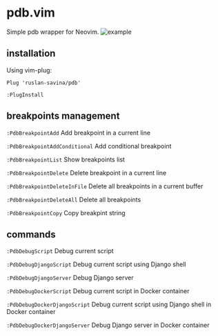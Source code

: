 # pdb.vim
Simple pdb wrapper for Neovim.
![example](https://user-images.githubusercontent.com/9946301/119111454-c10ac280-ba2b-11eb-88a7-c8885c03555b.gif)
## installation

Using vim-plug:

`Plug 'ruslan-savina/pdb'`

`:PlugInstall`

## breakpoints management

`:PdbBreakpointAdd` Add breakpoint in a current line

`:PdbBreakpointAddConditional` Add conditional breakpoint

`:PdbBreakpointList` Show breakpoints list

`:PdbBreakpointDelete` Delete breakpoint in a current line

`:PdbBreakpointDeleteInFile` Delete all breakpoints in a current buffer

`:PdbBreakpointDeleteAll` Delete all breakpoints

`:PdbBreakpointCopy` Copy breakpint string

## commands
`:PdbDebugScript` Debug current script

`:PdbDebugDjangoScript` Debug current script using Django shell

`:PdbDebugDjangoServer` Debug Django server

`:PdbDebugDockerScript` Debug current script in Docker container

`:PdbDebugDockerDjangoScript` Debug current script using Django shell in Docker container

`:PdbDebugDockerDjangoServer` Debug Django server in Docker container
